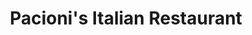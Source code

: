 ---
title: "Pacioni's Italian Restaurant"
url: /mount-vernon/pacionis-italian-restaurant/
shop: deli
---